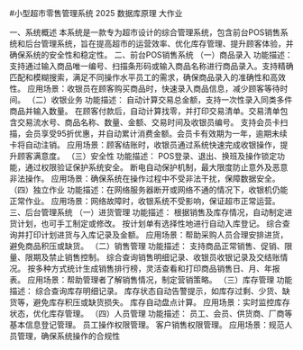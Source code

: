 #小型超市零售管理系统
2025 数据库原理 大作业

一、系统概述
本系统是一款专为超市设计的综合管理系统，包含前台POS销售系统和后台管理系统，旨在提高超市的运营效率、优化库存管理、提升顾客体验，并确保系统的安全性和稳定性。
二、前台POS销售系统
（一）商品录入
功能描述：支持通过输入商品唯一编号、扫描条形码或输入商品名称进行商品录入。支持精确匹配和模糊搜索，满足不同操作水平员工的需求，确保商品录入的准确性和高效性。
应用场景：收银员在顾客购买商品时，快速录入商品信息，减少顾客等待时间。
（二）收银业务
功能描述：
自动计算交易总金额，支持一次性录入同类多件商品并输入数量。
在顾客付款后，自动计算找零，并打印交易清单。交易清单包含交易流水号、商品名称、数量、金额、交易时间及收银员编号。
支持会员卡扫描，会员享受95折优惠，并自动累计消费金额。会员卡有效期为一年，逾期未续卡将自动注销。
应用场景：顾客结账时，收银员通过系统快速完成收银操作，提升顾客满意度。
（三）安全性
功能描述：
POS登录、退出、换班及操作锁定功能，通过权限验证保护系统安全。
断电自动保护机制，最大限度防止意外及恶意非法操作。
应用场景：确保系统在操作过程中不受非法干扰，保障数据安全。
（四）独立作业
功能描述：在网络服务器断开或网络不通的情况下，收银机仍能正常作业。
应用场景：网络故障时，收银系统不受影响，保证超市正常运营。
三、后台管理系统
（一）进货管理
功能描述：
根据销售及库存情况，自动制定进货计划，也可手工制定或修改。
按计划单有选择性地进行自动入库登记。
综合查询并打印计划进货与入库记录及金额。
应用场景：帮助采购人员合理安排进货，避免商品积压或缺货。
（二）销售管理
功能描述：
支持商品正常销售、促销、限量、限期及禁止销售控制。
综合查询销售明细记录、收银员收银记录及交结账情况。
按多种方式统计生成销售排行榜，灵活查看和打印商品销售日、月、年报表。
应用场景：帮助管理者了解销售情况，制定营销策略。
（三）库存管理
功能描述：
综合查询库存明细记录。
库存状态自动告警提示，如库存过剩、少货、缺货等，避免库存积压或缺货损失。
库存自动盘点计算。
应用场景：实时监控库存状态，优化库存管理。
（四）人员管理
功能描述：
员工、会员、供货商、厂商等基本信息登记管理。
员工操作权限管理。
客户销售权限管理。
应用场景：规范人员管理，确保系统操作的合规性
